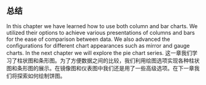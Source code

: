 ## 总结
In this chapter we have learned how to use both column and bar charts. We utilized their options to achieve various presentations of columns and bars for the ease of comparison between data. We also advanced the configurations for different chart appearances such as mirror and gauge charts. In the next chapter we will explore the pie chart series.
这一章我们学习了柱状图和条形图。为了方便数据之间的比较，我们利用绘图选项实现各种柱状图和条形图的展示。在镜像图和仪表图中我们还是用了一些高级选项。在下一章我们将探索如何绘制饼图。